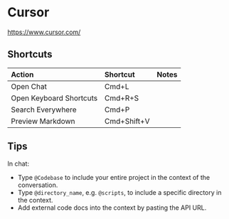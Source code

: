 # Cursor

https://www.cursor.com/

## Shortcuts

| Action                                                            | Shortcut        | Notes
|:------------------------------------------------------------------|:----------------| :---
| Open Chat                                                         | Cmd+L
| Open Keyboard Shortcuts                                           | Cmd+R+S
| Search Everywhere                                                 | Cmd+P
| Preview Markdown                                                  | Cmd+Shift+V

## Tips

In chat:
* Type `@Codebase` to include your entire project in the context of the conversation.
* Type `@directory_name`, e.g. `@scripts`, to include a specific directory in the context.
* Add external code docs into the context by pasting the API URL.
